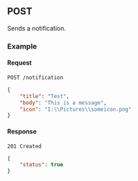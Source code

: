 ## POST

Sends a notification.

### Example

#### Request

`POST /notification`

```json
{
    "title": "Test",
    "body": "This is a message",
    "icon": "I:\\Pictures\\someicon.png"
}
```

#### Response

`201 Created`

```json
{
    "status": true
}
```
